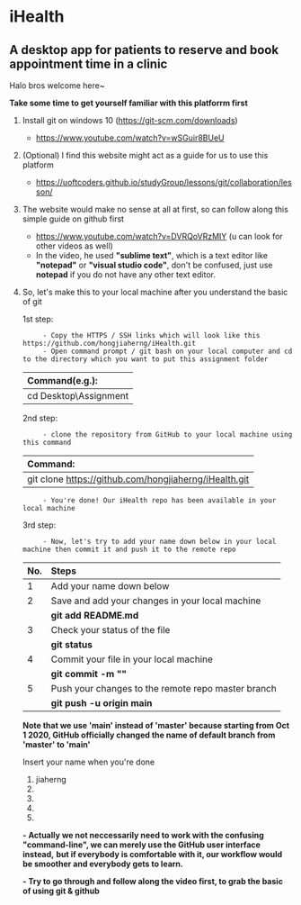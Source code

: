 # iHealth
## A desktop app for patients to reserve and book appointment time in a clinic


Halo bros welcome here~

**Take some time to get yourself familiar with this platforrm first**
1. Install git on windows 10 (https://git-scm.com/downloads)
      - https://www.youtube.com/watch?v=wSGuir8BUeU
      
2. (Optional) I find this website might act as a guide for us to use this platform 
      - https://uoftcoders.github.io/studyGroup/lessons/git/collaboration/lesson/
      
3. The website would make no sense at all at first, so can follow along this simple guide on github first
      - https://www.youtube.com/watch?v=DVRQoVRzMIY (u can look for other videos as well)
      - In the video, he used **"sublime text"**, which is a text editor like **"notepad"** or **"visual studio code"**, don't be confused, just use **notepad** if you do not have any other text editor. 
      
4. So, let's make this to your local machine after you understand the basic of git

      1st step:
      
            - Copy the HTTPS / SSH links which will look like this https://github.com/hongjiaherng/iHealth.git
            - Open command prompt / git bash on your local computer and cd to the directory which you want to put this assignment folder

      | Command(e.g.):        |
      | :-------------------- |
      | cd Desktop\Assignment |

      2nd step:
      
            - clone the repository from GitHub to your local machine using this command

      | Command: |
      | :-------------------- |
      | git clone https://github.com/hongjiaherng/iHealth.git |

            - You're done! Our iHealth repo has been available in your local machine

      3rd step:
      
            - Now, let's try to add your name down below in your local machine then commit it and push it to the remote repo
            
      | No.  | Steps                                              |
      | :--- | :------------------------------------------------- |
      | 1    | Add your name down below                           |
      | 2    | Save and add your changes in your local machine    |
      |      | **git add README.md**                              |
      | 3    | Check your status of the file                      |
      |      | **git status**                                     |
      | 4    | Commit your file in your local machine             |
      |      | **git commit -m "<Your commit message>"**          |
      | 5    | Push your changes to the remote repo master branch |
      |      | **git push -u origin main**                        | 
      
      **Note that we use 'main' instead of 'master' because starting from Oct 1 2020, GitHub officially changed the name of default branch from 'master' to 'main'**
      
                        

      Insert your name when you're done
      1. jiaherng
      2.
      3.
      4.
      5.


      **- Actually we not neccessarily need to work with the confusing "command-line", we can merely use the GitHub user interface instead,**
      **but if everybody is comfortable with it, our workflow would be smoother and everybody gets to learn.**
      
      **- Try to go through and follow along the video first, to grab the basic of using git & github**
      

